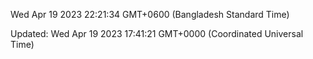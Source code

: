 Wed Apr 19 2023 22:21:34 GMT+0600 (Bangladesh Standard Time)

Updated: Wed Apr 19 2023 17:41:21 GMT+0000 (Coordinated Universal Time)
